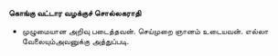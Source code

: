 **கொங்கு வட்டார வழக்குச் சொல்லகராதி**
- முழுமையான அறிவு படைத்தவன். செய்முறை ஞானம் உடையவன். எல்லா வேலையும்அவனுக்கு அத்துப்படி.


